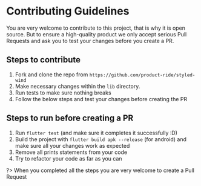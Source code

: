 # Contributing Guidelines

You are very welcome to contribute to this project, that is why it is open source. But to ensure a high-quality product we only accept serious Pull Requests and ask you to test your changes before you create a PR.

## Steps to contribute

1. Fork and clone the repo from `https://github.com/product-ride/styled-wind`
2. Make necessary changes within the `lib` directory.
3. Run tests to make sure nothing breaks
4. Follow the below steps and test your changes before creating the PR

## Steps to run before creating a PR

1. Run `flutter test` (and make sure it completes it successfully :D)
2. Build the project with `flutter build apk --release` (for android) and make sure all your changes work as expected
3. Remove all prints statements from your code
4. Try to refactor your code as far as you can

?> When you completed all the steps you are very welcome to create a Pull Request
